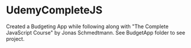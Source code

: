 # UdemyCompleteJS
Created a Budgeting App while following along with "The Complete JavaScript Course" by Jonas Schmedtmann. See BudgetApp folder
to see project.
